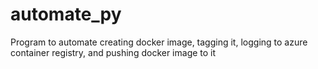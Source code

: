 # automate_py

Program to automate creating docker image, tagging it, logging to azure container registry, and pushing docker image to it
